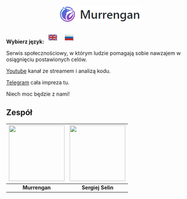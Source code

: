 <h2 align="center">
	<img src="../examples/murr-logo.png" title="Murrengan" />
</h2>

**Wybierz język:**&nbsp; [<img src="../examples/en.png" title="Angielski"  />](../en) &nbsp; [<img src="../examples/ru.png" title="Rosyjski"  />](../../)

Serwis społecznościowy, w którym ludzie pomagają sobie nawzajem w osiągnięciu postawionych celów.

[Youtube](https://www.youtube.com/murrengan) kanał ze streamem i analizą kodu.

[Telegram](https://t.me/MurrenganChat) cała impreza tu.

Niech moc będzie z nami!


## Zespół

[<img src="https://avatars3.githubusercontent.com/u/40840064?s=460&v=4" width="150" height="150" />](https://github.com/Murrengan)  | [<img src="https://avatars2.githubusercontent.com/u/29122136?s=460&v=4" width="150" height="150" />](https://github.com/selincodes)
---|---
<div align="center">**Murrengan**</div> | <div align="center">**Sergiej Selin**</div>
